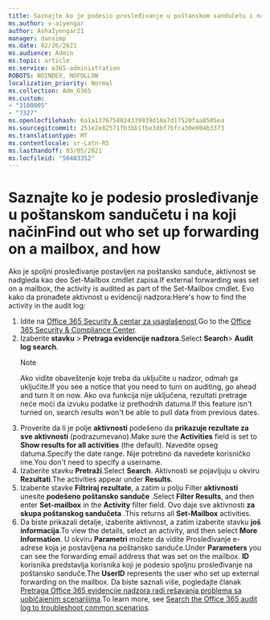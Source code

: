 ```yaml
---
title: Saznajte ko je podesio prosleđivanje u poštanskom sandučetu i na koji način
ms.author: v-aiyengar
author: AshaIyengar21
manager: dansimp
ms.date: 02/26/2021
ms.audience: Admin
ms.topic: article
ms.service: o365-administration
ROBOTS: NOINDEX, NOFOLLOW
localization_priority: Normal
ms.collection: Adm_O365
ms.custom:
- "3100005"
- "7327"
ms.openlocfilehash: 6a1a1376758024339939d10a7d17520faa8505ea
ms.sourcegitcommit: 251e2e82571fb3bb1fbe3dbf7bfca30e004b3373
ms.translationtype: MT
ms.contentlocale: sr-Latn-RS
ms.lasthandoff: 03/05/2021
ms.locfileid: "50483352"
---
```

# <a name="find-out-who-set-up-forwarding-on-a-mailbox-and-how"></a><span data-ttu-id="81f13-102">Saznajte ko je podesio prosleđivanje u poštanskom sandučetu i na koji način</span><span class="sxs-lookup"><span data-stu-id="81f13-102">Find out who set up forwarding on a mailbox, and how</span></span>

<span data-ttu-id="81f13-103">Ako je spoljni prosleđivanje postavljen na poštansko sanduče, aktivnost se nadgleda kao deo Set-Mailbox cmdlet zapisa.</span><span class="sxs-lookup"><span data-stu-id="81f13-103">If external forwarding was set on a mailbox, the activity is audited as part of the Set-Mailbox cmdlet.</span></span> <span data-ttu-id="81f13-104">Evo kako da pronađete aktivnost u evidenciji nadzora:</span><span class="sxs-lookup"><span data-stu-id="81f13-104">Here's how to find the activity in the audit log:</span></span>

1. <span data-ttu-id="81f13-105">Idite na [Office 365 Security & centar za usaglašenost](https://go.microsoft.com/fwlink/p/?linkid=2077143).</span><span class="sxs-lookup"><span data-stu-id="81f13-105">Go to the [Office 365 Security & Compliance Center](https://go.microsoft.com/fwlink/p/?linkid=2077143).</span></span>
1. <span data-ttu-id="81f13-106">Izaberite **stavku** >  **Pretraga evidencije nadzora**.</span><span class="sxs-lookup"><span data-stu-id="81f13-106">Select **Search**> **Audit log search**.</span></span>
    > [!NOTE]
    > <span data-ttu-id="81f13-107">Ako vidite obaveštenje koje treba da uključite u nadzor, odmah ga uključite.</span><span class="sxs-lookup"><span data-stu-id="81f13-107">If you see a notice that you need to turn on auditing, go ahead and turn it on now.</span></span> <span data-ttu-id="81f13-108">Ako ova funkcija nije uključena, rezultati pretrage neće moći da izvuku podatke iz prethodnih datuma.</span><span class="sxs-lookup"><span data-stu-id="81f13-108">If this feature isn't turned on, search results won't be able to pull data from previous dates.</span></span>
1. <span data-ttu-id="81f13-109">Proverite da li je polje **aktivnosti** podešeno da **prikazuje rezultate za sve aktivnosti** (podrazumevano).</span><span class="sxs-lookup"><span data-stu-id="81f13-109">Make sure the **Activities** field is set to **Show results for all activities** (the default).</span></span> <span data-ttu-id="81f13-110">Navedite opseg datuma.</span><span class="sxs-lookup"><span data-stu-id="81f13-110">Specify the date range.</span></span> <span data-ttu-id="81f13-111">Nije potrebno da navedete korisničko ime.</span><span class="sxs-lookup"><span data-stu-id="81f13-111">You don't need to specify a username.</span></span>
1. <span data-ttu-id="81f13-112">Izaberite stavku **Pretraži**.</span><span class="sxs-lookup"><span data-stu-id="81f13-112">Select **Search**.</span></span> <span data-ttu-id="81f13-113">Aktivnosti se pojavljuju u okviru **Rezultati**.</span><span class="sxs-lookup"><span data-stu-id="81f13-113">The activities appear under **Results**.</span></span>
1. <span data-ttu-id="81f13-114">Izaberite stavke **Filtriraj rezultate**, a zatim u polju Filter **aktivnosti** unesite **podešeno poštansko sanduče** .</span><span class="sxs-lookup"><span data-stu-id="81f13-114">Select **Filter Results**, and then enter **Set-mailbox** in the **Activity** filter field.</span></span> <span data-ttu-id="81f13-115">Ovo daje sve aktivnosti **za skupa poštanskog sandučeta** .</span><span class="sxs-lookup"><span data-stu-id="81f13-115">This returns all **Set-Mailbox** activities.</span></span>
1. <span data-ttu-id="81f13-116">Da biste prikazali detalje, izaberite aktivnost, a zatim izaberite stavku **još informacija**.</span><span class="sxs-lookup"><span data-stu-id="81f13-116">To view the details, select an activity, and then select **More Information**.</span></span> <span data-ttu-id="81f13-117">U okviru **Parametri** možete da vidite Prosleđivanje e-adrese koja je postavljena na poštansko sanduče.</span><span class="sxs-lookup"><span data-stu-id="81f13-117">Under **Parameters** you can see the forwarding email address that was set on the mailbox.</span></span> <span data-ttu-id="81f13-118">**ID** korisnika predstavlja korisnika koji je podesio spoljnu prosleđivanje na poštansko sanduče.</span><span class="sxs-lookup"><span data-stu-id="81f13-118">The **UserID** represents the user who set up external forwarding on the mailbox.</span></span>
<span data-ttu-id="81f13-119">Da biste saznali više, pogledajte članak [Pretraga Office 365 evidencije nadzora radi rešavanja problema sa uobičajenim scenarijima](https://go.microsoft.com/fwlink/?linkid=2103944).</span><span class="sxs-lookup"><span data-stu-id="81f13-119">To learn more, see [Search the Office 365 audit log to troubleshoot common scenarios](https://go.microsoft.com/fwlink/?linkid=2103944).</span></span>